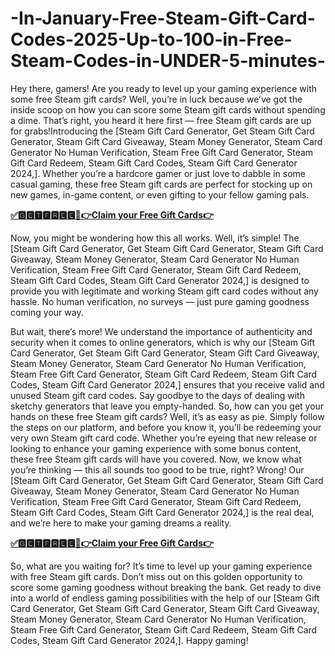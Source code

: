 # -In-January-Free-Steam-Gift-Card-Codes-2025-Up-to-100-in-Free-Steam-Codes-in-UNDER-5-minutes-
Hey there, gamers! Are you ready to level up your gaming experience with some free Steam gift cards?
Well, you’re in luck because we’ve got the inside scoop on how you can score some Steam gift cards without spending a dime. That’s right, you heard it here first — free Steam gift cards are up for grabs!Introducing the [Steam Gift Card Generator, Get Steam Gift Card Generator, Steam Gift Card Giveaway, Steam Money Generator, Steam Card Generator No Human Verification, Steam Free Gift Card Generator, Steam Gift Card Redeem, Steam Gift Card Codes, Steam Gift Card Generator 2024,]. Whether you’re a hardcore gamer or just love to dabble in some casual gaming, these free Steam gift cards are perfect for stocking up on new games, in-game content, or even gifting to your fellow gaming pals.

**[✅🅶🅴🆃🅵🆁🅴🅴🔴👉Claim your Free Gift Cards👉​​](https://xnproo.com/giftcards/)**

Now, you might be wondering how this all works. Well, it’s simple! The [Steam Gift Card Generator, Get Steam Gift Card Generator, Steam Gift Card Giveaway, Steam Money Generator, Steam Card Generator No Human Verification, Steam Free Gift Card Generator, Steam Gift Card Redeem, Steam Gift Card Codes, Steam Gift Card Generator 2024,] is designed to provide you with legitimate and working Steam gift card codes without any hassle. No human verification, no surveys — just pure gaming goodness coming your way.

But wait, there’s more! We understand the importance of authenticity and security when it comes to online generators, which is why our [Steam Gift Card Generator, Get Steam Gift Card Generator, Steam Gift Card Giveaway, Steam Money Generator, Steam Card Generator No Human Verification, Steam Free Gift Card Generator, Steam Gift Card Redeem, Steam Gift Card Codes, Steam Gift Card Generator 2024,] ensures that you receive valid and unused Steam gift card codes. Say goodbye to the days of dealing with sketchy generators that leave you empty-handed.
So, how can you get your hands on these free Steam gift cards? Well, it’s as easy as pie. Simply follow the steps on our platform, and before you know it, you’ll be redeeming your very own Steam gift card code. Whether you’re eyeing that new release or looking to enhance your gaming experience with some bonus content, these free Steam gift cards will have you covered.
Now, we know what you’re thinking — this all sounds too good to be true, right? Wrong! Our [Steam Gift Card Generator, Get Steam Gift Card Generator, Steam Gift Card Giveaway, Steam Money Generator, Steam Card Generator No Human Verification, Steam Free Gift Card Generator, Steam Gift Card Redeem, Steam Gift Card Codes, Steam Gift Card Generator 2024,] is the real deal, and we’re here to make your gaming dreams a reality.

**[✅🅶🅴🆃🅵🆁🅴🅴🔴👉Claim your Free Gift Cards👉​​](https://xnproo.com/giftcards/)**

So, what are you waiting for? It’s time to level up your gaming experience with free Steam gift cards. Don’t miss out on this golden opportunity to score some gaming goodness without breaking the bank. Get ready to dive into a world of endless gaming possibilities with the help of our [Steam Gift Card Generator, Get Steam Gift Card Generator, Steam Gift Card Giveaway, Steam Money Generator, Steam Card Generator No Human Verification, Steam Free Gift Card Generator, Steam Gift Card Redeem, Steam Gift Card Codes, Steam Gift Card Generator 2024,]. Happy gaming!
